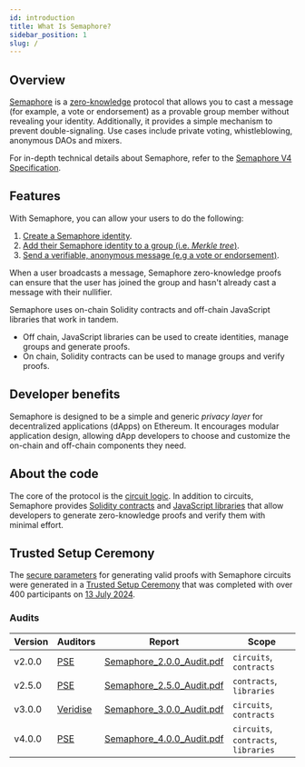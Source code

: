 ```yaml
---
id: introduction
title: What Is Semaphore?
sidebar_position: 1
slug: /
---
```


## Overview

[Semaphore](https://github.com/semaphore-protocol/semaphore/tree/main) is a [zero-knowledge](https://z.cash/technology/zksnarks) protocol that allows you to cast a message (for example, a vote or endorsement) as a provable group member without revealing your identity.
Additionally, it provides a simple mechanism to prevent double-signaling.
Use cases include private voting, whistleblowing, anonymous DAOs and mixers.

For in-depth technical details about Semaphore, refer to the [Semaphore V4 Specification](https://github.com/zkspecs/zkspecs/blob/main/specs/3/README.md).

## Features

With Semaphore, you can allow your users to do the following:

1. [Create a Semaphore identity](/guides/identities/).
2. [Add their Semaphore identity to a group (i.e. _Merkle tree_)](/guides/groups/).
3. [Send a verifiable, anonymous message (e.g a vote or endorsement)](/guides/proofs/).

When a user broadcasts a message, Semaphore zero-knowledge
proofs can ensure that the user has joined the group and hasn't already cast a message with their nullifier.

Semaphore uses on-chain Solidity contracts and off-chain JavaScript libraries that work in tandem.

-   Off chain, JavaScript libraries can be used to create identities, manage groups and generate proofs.
-   On chain, Solidity contracts can be used to manage groups and verify proofs.

## Developer benefits

Semaphore is designed to be a simple and generic _privacy layer_ for decentralized applications (dApps) on Ethereum. It encourages modular application design, allowing dApp developers to choose and customize the on-chain and off-chain components they need.

## About the code

The core of the protocol is the [circuit logic](https://github.com/semaphore-protocol/semaphore/tree/main/packages/circuits/src/semaphore.circom).
In addition to circuits,
Semaphore provides [Solidity contracts](https://github.com/semaphore-protocol/semaphore/tree/main/packages/contracts)
and [JavaScript libraries](https://github.com/semaphore-protocol/semaphore/tree/main#-packages) that allow developers to generate zero-knowledge proofs and verify them with minimal effort.

## Trusted Setup Ceremony

The [secure parameters](https://snark-artifacts.pse.dev) for generating valid proofs with Semaphore circuits were generated in a [Trusted Setup Ceremony](https://ceremony.pse.dev/projects/Semaphore%20V4%20Ceremony) that was completed with over 400 participants on [13 July 2024](https://etherscan.io/block/20300394).

### Audits

| Version | Auditors                          | Report                                                                           | Scope                                |
| ------- | --------------------------------- | -------------------------------------------------------------------------------- | ------------------------------------ |
| v2.0.0  | [PSE](https://pse.dev/)           | [Semaphore_2.0.0_Audit.pdf](https://semaphore.pse.dev/Semaphore_2.0.0_Audit.pdf) | `circuits`, `contracts`              |
| v2.5.0  | [PSE](https://pse.dev/)           | [Semaphore_2.5.0_Audit.pdf](https://semaphore.pse.dev/Semaphore_2.5.0_Audit.pdf) | `contracts`, `libraries`             |
| v3.0.0  | [Veridise](https://veridise.com/) | [Semaphore_3.0.0_Audit.pdf](https://semaphore.pse.dev/Semaphore_3.0.0_Audit.pdf) | `circuits`, `contracts`              |
| v4.0.0  | [PSE](https://pse.dev/)           | [Semaphore_4.0.0_Audit.pdf](https://semaphore.pse.dev/Semaphore_4.0.0_Audit.pdf) | `circuits`, `contracts`, `libraries` |
